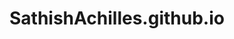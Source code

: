 # SathishAchilles.github.io

<script type="text/javascript" src="https://platform.linkedin.com/badges/js/profile.js" async defer></script>
